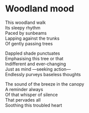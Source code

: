 # Woodland mood  

This woodland walk   
Its sleepy rhythm  
Paced by sunbeams  
Lapping against the trunks   
Of gently passing trees  
  
Dappled shade punctuates  
Emphasising this tree or that   
Indifferent and ever-changing  
Just as mind —seeking action—   
Endlessly purveys baseless thoughts  
  
The sound of the breeze in the canopy    
A reminder always  
Of that whisper of silence  
That pervades all  
Soothing this troubled heart  
  
